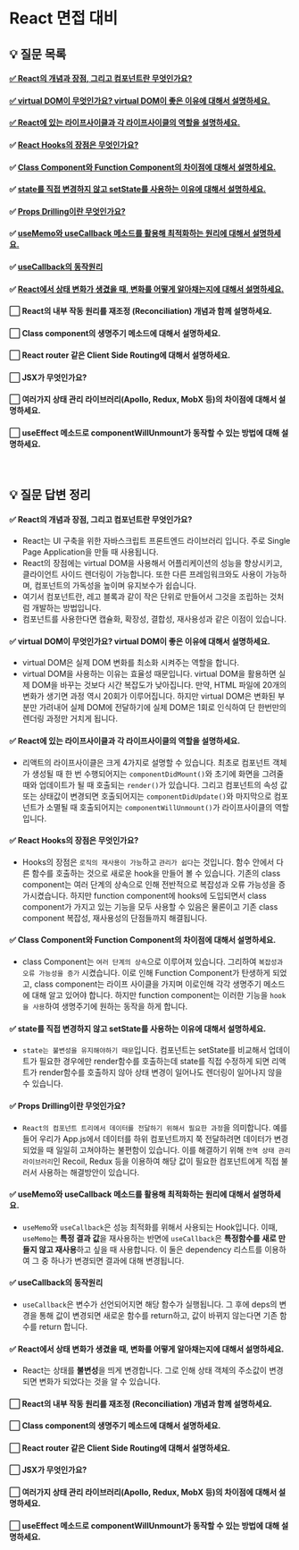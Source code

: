 # React 면접 대비

## 💡 질문 목록

#### [✅ React의 개념과 장점, 그리고 컴포넌트란 무엇인가요?](./React의_개념과_장점_및_컴포넌트란.md)
#### [✅ virtual DOM이 무엇인가요? virtual DOM이 좋은 이유에 대해서 설명하세요.](./Virtual_DOM.md)
#### [✅ React에 있는 라이프사이클과 각 라이프사이클의 역할을 설명하세요.](./React%EC%9D%98_LifeCycle.md)
#### ✅ [React Hooks의 장점은 무엇인가요?](./React_Hook_%EC%9E%A5%EC%A0%90.md)
#### ✅ [Class Component와 Function Component의 차이점에 대해서 설명하세요.](./Class_Component_vs_Function_Component.md)
#### ✅ [state를 직접 변경하지 않고 setState를 사용하는 이유에 대해서 설명하세요.](./setState_사용하는_이유.md)
#### ✅ [Props Drilling이란 무엇인가요?](./Props_Drilling.md)
#### ✅ [useMemo와 useCallback  메소드를 활용해 최적화하는 원리에 대해서 설명하세요.](./useMemo와_useCallback.md)
#### ✅ [useCallback의 동작원리](./useMemo와_useCallback.md)
#### ✅ [React에서 상태 변화가 생겼을 때, 변화를 어떻게 알아채는지에 대해서 설명하세요.](./불변성.md)
#### ⬜ React의 내부 작동 원리를 재조정 (Reconciliation) 개념과 함께 설명하세요.
#### ⬜ Class component의 생명주기 메소드에 대해서 설명하세요.
#### ⬜ React router 같은 Client Side Routing에 대해서 설명하세요.
#### ⬜ JSX가 무엇인가요?
#### ⬜ 여러가지 상태 관리 라이브러리(Apollo, Redux, MobX 등)의 차이점에 대해서 설명하세요.
#### ⬜ useEffect 메소드로 componentWillUnmount가 동작할 수 있는 방법에 대해 설명하세요.

<br>


## 💡 질문 답변 정리

#### ✅ React의 개념과 장점, 그리고 컴포넌트란 무엇인가요?
- React는 UI 구축을 위한 자바스크립트 프론트엔드 라이브러리 입니다. 주로 Single Page Application을 만들 때 사용됩니다.
- React의 장점에는 virtual DOM을 사용해서 어플리케이션의 성능을 향상시키고, 클라이언트 사이드 렌더링이 가능합니다. 또한 다른 프레임워크와도 사용이 가능하며, 컴포넌트의 가독성을 높이며 유지보수가 쉽습니다.
- 여기서 컴포넌트란, 레고 블록과 같이 작은 단위로 만들어서 그것을 조립하는 것처럼 개발하는 방법입니다.
- 컴포넌트를 사용한다면 캡슐화, 확장성, 결합성, 재사용성과 같은 이점이 있습니다.

#### ✅ virtual DOM이 무엇인가요? virtual DOM이 좋은 이유에 대해서 설명하세요.
- virtual DOM은 실제 DOM 변화를 최소화 시켜주는 역할을 합니다.
- virtual DOM을 사용하는 이유는 효율성 때문입니다. virtual DOM을 활용하면 실제 DOM을 바꾸는 것보다 시간 복잡도가 낮아집니다. 만약, HTML 파일에 20개의 변화가 생기면 과정 역시 20회가 이루어집니다. 하지만 virtual DOM은 변화된 부분만 가려내어 실제 DOM에 전달하기에 실제 DOM은 1회로 인식하여 단 한번만의 렌더링 과정만 거치게 됩니다.

#### ✅ React에 있는 라이프사이클과 각 라이프사이클의 역할을 설명하세요.
- 리액트의 라이프사이클은 크게 4가지로 설명할 수 있습니다. 최초로 컴포넌트 객체가 생성될 때 한 번 수행되어지는 `componentDidMount()`와 초기에 화면을 그려줄 때와 업데이트가 될 때 호출되는 `render()`가 있습니다. 그리고 컴포넌트의 속성 값 또는 상태값이 변경되면 호출되어지는 `componentDidUpdate()`와 마지막으로 컴포넌트가 소멸될 때 호출되어지는 `componentWillUnmount()`가 라이프사이클의 역할입니다.

#### ✅ React Hooks의 장점은 무엇인가요?
- Hooks의 장점은 `로직의 재사용이 가능`하고 `관리가 쉽다`는 것입니다. 함수 안에서 다른 함수를 호출하는 것으로 새로운 hook을 만들어 볼 수 있습니다. 기존의 class component는 여러 단계의 상속으로 인해 전반적으로 복잡성과 오류 가능성을 증가시켰습니다. 하지만 function component에 hooks에 도입되면서 class component가 가지고 있는 기능을 모두 사용할 수 있음은 물론이고 기존 class component 복잡성, 재사용성의 단점들까지 해결됩니다.

#### ✅ Class Component와 Function Component의 차이점에 대해서 설명하세요.
- class Component는 `여러 단계의 상속`으로 이루어져 있습니다. 그리하여 `복잡성과 오류 가능성을 증가` 시켰습니다. 이로 인해 Function Component가 탄생하게 되었고, class component는 라이프 사이클을 가지며 이로인해 각각 생명주기 메소드에 대해 알고 있어야 합니다. 하지만 function component는 이러한 기능을 `hook을 사용`하여 생명주기에 원하는 동작을 하게 합니다.

#### ✅ state를 직접 변경하지 않고 setState를 사용하는 이유에 대해서 설명하세요.
- `state는 불변성을 유지해야하기 때문`입니다. 컴포넌트는 setState를 비교해서 업데이트가 필요한 경우에만 render함수를 호출하는데 state를 직접 수정하게 되면 리액트가 render함수를 호출하지 않아 상태 변경이 일어나도 렌더링이 일어나지 않을 수 있습니다.

#### ✅ Props Drilling이란 무엇인가요?
- `React의 컴포넌트 트리에서 데이터를 전달하기 위해서 필요한 과정`을 의미합니다. 예를 들어 우리가 App.js에서 데이터를 하위 컴포넌트까지 쭉 전달하려면 데이터가 변경되었을 때 일일히 고쳐야하는 불편함이 있습니다. 이를 해결하기 위해 `전역 상태 관리 라이브러리`인 Recoil, Redux 등을 이용하여 해당 값이 필요한 컴포넌트에게 직접 불러서 사용하는 해결방안이 있습니다.

#### ✅ useMemo와 useCallback  메소드를 활용해 최적화하는 원리에 대해서 설명하세요.
- `useMemo`와 `useCallback`은 성능 최적화를 위해서 사용되는 Hook입니다. 이때, `useMemo`는 **특정 결과 값**을 재사용하는 반면에 `useCallback`은 **특정함수를 새로 만들지 않고 재사용**하고 싶을 때 사용합니다. 이 둘은 dependency 리스트를 이용하여 그 중 하나가 변경되면 결과에 대해 변경됩니다.

#### ✅ useCallback의 동작원리
- `useCallback`은 변수가 선언되어지면 해당 함수가 실행됩니다. 그 후에 deps의 변경을 통해 값이 변경되면 새로운 함수를 return하고, 값이 바뀌지 않는다면 기존 함수를 return 합니다.

#### ✅ React에서 상태 변화가 생겼을 때, 변화를 어떻게 알아채는지에 대해서 설명하세요.
- React는 상태를 **불변성**을 띄게 변경합니다. 그로 인해 상태 객체의 주소값이 변경되면 변화가 되었다는 것을 알 수 있습니다.

#### ⬜ React의 내부 작동 원리를 재조정 (Reconciliation) 개념과 함께 설명하세요.
#### ⬜ Class component의 생명주기 메소드에 대해서 설명하세요.
#### ⬜ React router 같은 Client Side Routing에 대해서 설명하세요.
#### ⬜ JSX가 무엇인가요?
#### ⬜ 여러가지 상태 관리 라이브러리(Apollo, Redux, MobX 등)의 차이점에 대해서 설명하세요.
#### ⬜ useEffect 메소드로 componentWillUnmount가 동작할 수 있는 방법에 대해 설명하세요.

